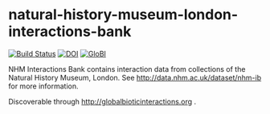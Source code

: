 # natural-history-museum-london-interactions-bank
[![Build Status](https://travis-ci.org/globalbioticinteractions/natural-history-museum-london-interactions-bank.svg)](https://travis-ci.org/globalbioticinteractions/natural-history-museum-london-interactions-bank) [![DOI](https://zenodo.org/badge/64956489.svg)](https://zenodo.org/badge/latestdoi/64956489) [![GloBI](http://api.globalbioticinteractions.org/interaction.svg?accordingTo=globalbioticinteractions/natural-history-museum-london-interactions-bank)](http://globalbioticinteractions.org/?accordingTo=globalbioticinteractions/natural-history-museum-london-interactions-bank)

NHM Interactions Bank contains interaction data from collections of the Natural History Museum, London.  See http://data.nhm.ac.uk/dataset/nhm-ib for more information.

Discoverable through http://globalbioticinteractions.org .
